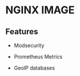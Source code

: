 NGINX IMAGE
============

Features
---------

* Modsecurity

* Prometheus Metrics

* GeoIP databases